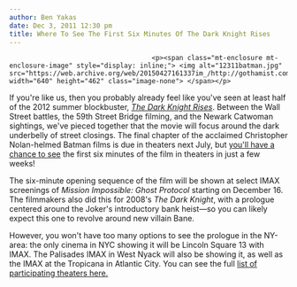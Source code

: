 ```yaml
---
author: Ben Yakas
date: Dec 3, 2011 12:30 pm
title: Where To See The First Six Minutes Of The Dark Knight Rises
---
```


	
										<p><span class="mt-enclosure mt-enclosure-image" style="display: inline;"> <img alt="12311batman.jpg" src="https://web.archive.org/web/20150427161337im_/http://gothamist.com/attachments/byakas/12311batman.jpg" width="640" height="462" class="image-none"> </span></p>

<p>If you&apos;re like us, then you probably already feel like you&apos;ve seen at least half of the 2012 summer blockbuster, <a href="https://web.archive.org/web/20150427161337/http://gothamist.com/tags/thedarkknightrises"><em>The Dark Knight Rises</em></a>. Between the Wall Street battles, the 59th Street Bridge filming, and the Newark Catwoman sightings, we&apos;ve pieced together that the movie will focus around the dark underbelly of street closings. The final chapter of the acclaimed Christopher Nolan-helmed Batman films is due in theaters next July, but <a href="https://web.archive.org/web/20150427161337/http://www.comicbookmovie.com/fansites/JoshWildingNewsAndReviews/news/?a=50574">you&apos;ll have a chance to see</a> the first six minutes of the film in theaters in just a few weeks! </p>

<p>The six-minute opening sequence of the film will be shown at select IMAX screenings of <em>Mission Impossible: Ghost Protocol</em> starting on December 16. The filmmakers also did this for 2008&apos;s <em>The Dark Knight</em>, with a prologue centered around the Joker&apos;s introductory bank heist&#x2014;so you can likely expect this one to revolve around new villain Bane.</p>

<p>However, you won&apos;t have too many options to see the prologue in the NY-area: the only cinema in NYC showing it will be Lincoln Square 13 with IMAX. The Palisades IMAX in West Nyack will also be showing it, as well as the IMAX at the Tropicana in Atlantic City. You can see the full <a href="https://web.archive.org/web/20150427161337/http://www.avclub.com/articles/heres-where-you-can-see-those-first-six-minutes-of,66005/">list of participating theaters here.</a></p>					
										
									
				